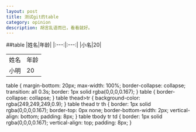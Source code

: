 ```yaml
---
layout: post
title: 测试git的table
category: opinion
description: 胡言乱语而已，看看就好。
---
```


##table
|姓名|年龄|
|:---:|:---:|
|小名|20|

<table>
	<tr>
		<td>姓名</td>
		<td>年龄</td>
	</tr>
	<tr>
		<td>小明</td>
		<td>20</td>
	</tr>
</table>

table {
margin-bottom: 20px;
max-width: 100%;
border-collapse: collapse;
transition: all 0.3s;
border: 1px solid rgba(0,0,0,0.167);
}
table {
border-collapse: collapse;
}
table thead>tr {
background-color: rgba(249,249,249,0.9);
}
table thead tr th {
border: 1px solid rgba(0,0,0,0.167);
border-top: 0px none;
border-bottom-width: 2px;
vertical-align: bottom;
padding: 8px;
}
table tbody tr td {
border: 1px solid rgba(0,0,0,0.167);
vertical-align: top;
padding: 8px;
}